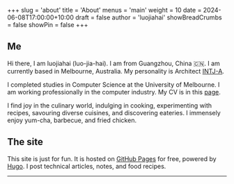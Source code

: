 +++
slug = 'about'
title = 'About'
menus = 'main'
weight = 10
date = 2024-06-08T17:00:00+10:00
draft = false
author = 'luojiahai'
showBreadCrumbs = false
showPin = false
+++

## Me

Hi there, I am luojiahai (luo-jia-hai). I am from Guangzhou, China 🇨🇳. I am currently based in Melbourne, Australia. My
personality is Architect [INTJ-A](https://www.16personalities.com/intj-personality/).

I completed studies in Computer Science at the University of Melbourne. I am working professionally in the computer
industry. My CV is in this [page](/cv).

I find joy in the culinary world, indulging in cooking, experimenting with recipes, savouring diverse cuisines, and
discovering eateries. I immensely enjoy yum-cha, barbecue, and fried chicken.

## The site

This site is just for fun. It is hosted on [GitHub Pages](https://pages.github.com/) for free, powered by [Hugo](https://gohugo.io/).
I post technical articles, notes, and food recipes.

---
